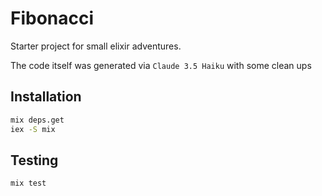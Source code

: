 # Fibonacci

Starter project for small elixir adventures.

The code itself was generated via `Claude 3.5 Haiku` with some clean ups

## Installation

```bash
mix deps.get
iex -S mix
```

## Testing

```bash
mix test
```
